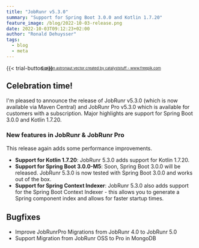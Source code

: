 ```yaml
---
title: "JobRunr v5.3.0"
summary: "Support for Spring Boot 3.0.0 and Kotlin 1.7.20"
feature_image: /blog/2022-10-03-release.png
date: 2022-10-03T09:12:23+02:00
author: "Ronald Dehuysser"
tags:
  - blog
  - meta
---
```

{{< trial-button >}}

<div style="text-align: center;margin: -2em 0 2em;">
<small style="font-size: 70%;"><a href='https://www.freepik.com/vectors/cartoon-astronaut'>Cartoon astronaut vector created by catalyststuff - www.freepik.com</a></small>
</div>

## Celebration time!
I'm pleased to announce the release of JobRunr v5.3.0 (which is now available via Maven Central) and JobRunr Pro v5.3.0 which is available for customers with a subscription. Major highlights are support for Spring Boot 3.0.0 and Kotlin 1.7.20.


### New features in JobRunr & JobRunr Pro
This release again adds some performance improvements.
- __Support for Kotlin 1.7.20__: JobRunr 5.3.0 adds support for Kotlin 1.7.20. 
- __Support for Spring Boot 3.0.0-M5__: Soon, Spring Boot 3.0.0 will be released. JobRunr 5.3.0 is now tested with Spring Boot 3.0.0 and works out of the box.
- __Support for Spring Context Indexer__: JobRunr 5.3.0 also adds support for the Spring Boot Context Indexer - this allows you to generate a Spring component index and allows for faster startup times.


## Bugfixes
- Improve JobRunrPro Migrations from JobRunr 4.0 to JobRunr 5.0
- Support Migration from JobRunr OSS to Pro in MongoDB